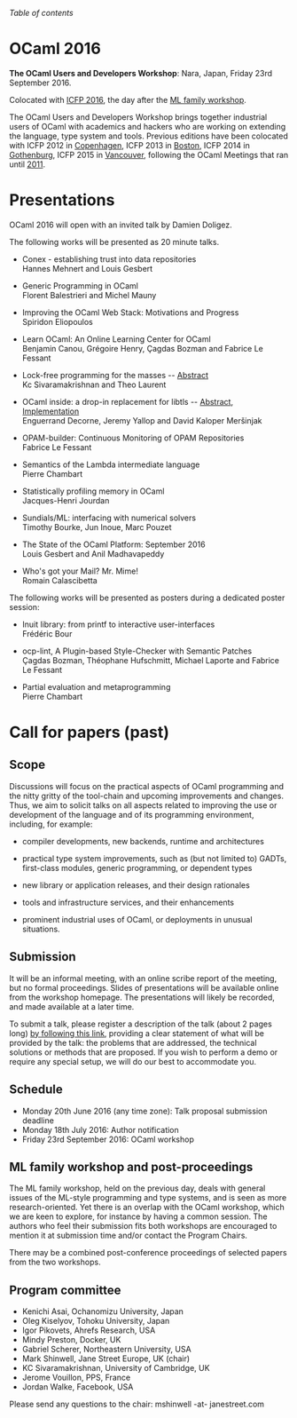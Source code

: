 <!-- ((! set title 2016 !)) -->

*Table of contents*

OCaml 2016
==========

**The OCaml Users and Developers Workshop**: Nara, Japan, Friday 23rd September 2016.

Colocated with [ICFP 2016](http://icfpconference.org/icfp2016/),
the day after the [ML family workshop](http://www.mlworkshop.org/ml2016/).

The OCaml Users and Developers Workshop brings together industrial users of
OCaml with academics and hackers who are working on extending the language,
type system and tools.
Previous editions have been colocated with ICFP 2012 in
[Copenhagen](http://oud.ocaml.org/2012/), ICFP 2013 in
[Boston](../2013), ICFP 2014 in [Gothenburg](../2014),
ICFP 2015 in [Vancouver](../2015),
following the OCaml Meetings that ran until [2011](../2011).

Presentations
=============

OCaml 2016 will open with an invited talk by Damien Doligez.

The following works will be presented as 20 minute talks.

- Conex - establishing trust into data repositories  
  Hannes Mehnert and Louis Gesbert

- Generic Programming in OCaml  
  Florent Balestrieri and Michel Mauny

- Improving the OCaml Web Stack: Motivations and Progress  
  Spiridon Eliopoulos

- Learn OCaml: An Online Learning Center for OCaml  
  Benjamin Canou, Grégoire Henry, Çagdas Bozman and Fabrice Le Fessant

- Lock-free programming for the masses --
  [Abstract](http://kcsrk.info/papers/reagents_ocaml16.pdf)  
  Kc Sivaramakrishnan and Theo Laurent

- OCaml inside: a drop-in replacement for libtls --
  [Abstract](https://www.cl.cam.ac.uk/%7Ejdy22/papers/ocaml-inside-a-drop-in-replacement-for-libtls.pdf),
  [Implementation](https://github.com/mirleft/libnqsb-tls/)  
  Enguerrand Decorne, Jeremy Yallop and David Kaloper Meršinjak

- OPAM-builder: Continuous Monitoring of OPAM Repositories  
  Fabrice Le Fessant

- Semantics of the Lambda intermediate language  
  Pierre Chambart

- Statistically profiling memory in OCaml  
  Jacques-Henri Jourdan

- Sundials/ML: interfacing with numerical solvers  
  Timothy Bourke, Jun Inoue, Marc Pouzet

- The State of the OCaml Platform: September 2016  
  Louis Gesbert and Anil Madhavapeddy

- Who's got your Mail? Mr. Mime!  
  Romain Calascibetta

The following works will be presented as posters during a dedicated
poster session:

- Inuit library: from printf to interactive user-interfaces  
  Frédéric Bour

- ocp-lint, A Plugin-based Style-Checker with Semantic Patches  
  Çagdas Bozman, Théophane Hufschmitt, Michael Laporte and Fabrice Le Fessant

- Partial evaluation and metaprogramming  
  Pierre Chambart


Call for papers (past)
======================

Scope
-----

Discussions will focus on the practical aspects of OCaml programming and
the nitty gritty of the tool-chain and upcoming improvements and changes.
Thus, we aim to solicit talks on all aspects related to improving the use
or development of the language and of its programming environment,
including, for example:

- compiler developments, new backends, runtime and architectures

- practical type system improvements, such as (but not limited to)
  GADTs, first-class modules, generic programming, or dependent types

- new library or application releases, and their design rationales

- tools and infrastructure services, and their enhancements

- prominent industrial uses of OCaml, or deployments in unusual
  situations.

Submission
----------

It will be an informal meeting, with an online scribe report of the
meeting, but no formal proceedings.  Slides of presentations will be
available online from the workshop homepage.  The presentations will
likely be recorded, and made available at a later time.

To submit a talk, please register a description of the talk (about 2
pages long) [by following this link](https://www.easychair.org/conferences/?conf=oud2016),
providing a clear statement of what will be provided by the talk: the
problems that are addressed, the technical solutions or methods that are
proposed.  If you wish to perform a demo or require any special setup, we
will do our best to accommodate you.

Schedule
--------

- Monday 20th June 2016 (any time zone): Talk proposal submission deadline
- Monday 18th July 2016: Author notification
- Friday 23rd September 2016: OCaml workshop

ML family workshop and post-proceedings
---------------------------------------

The ML family workshop, held on the previous day, deals with general
issues of the ML-style programming and type systems, and is seen as more
research-oriented.  Yet there is an overlap with the OCaml workshop,
which we are keen to explore, for instance by having a common session.
The authors who feel their submission fits both workshops are encouraged
to mention it at submission time and/or contact the Program Chairs.

There may be a combined post-conference proceedings of selected papers
from the two workshops.

Program committee
-----------------

- Kenichi Asai, Ochanomizu University, Japan
- Oleg Kiselyov, Tohoku University, Japan
- Igor Pikovets, Ahrefs Research, USA
- Mindy Preston, Docker, UK
- Gabriel Scherer, Northeastern University, USA
- Mark Shinwell, Jane Street Europe, UK (chair)
- KC Sivaramakrishnan, University of Cambridge, UK
- Jerome Vouillon, PPS, France
- Jordan Walke, Facebook, USA

Please send any questions to the chair: mshinwell -at- janestreet.com
